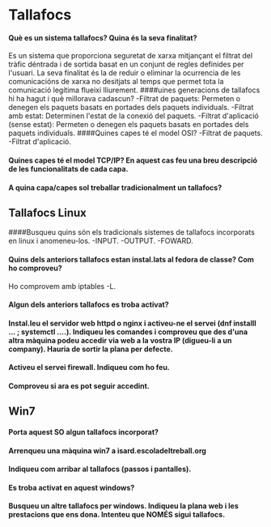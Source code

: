 # Tallafocs
#### Què es un sistema tallafocs? Quina és la seva finalitat?
Es un sistema que proporciona seguretat de xarxa mitjançant el filtrat del tràfic déntrada i de sortida basat en un conjunt de regles definides per l'usuari. La seva finalitat és la de reduir o eliminar la ocurrencia de les comunicacións de xarxa no desitjats al temps que permet tota la comunicació legítima flueixi lliurement.
####uines generacions de tallafocs hi ha hagut i què millorava cadascun?
-Filtrat de paquets: Permeten o denegen els paquets basats en portades dels paquets individuals.
-Filtrat amb estat: Determinen l'estat de la conexió del paquets.
-Filtrat d'aplicació (sense estat): Permeten o denegen els paquets basats en portades dels paquets individuals.
####Quines capes té el model OSI?
-Filtrat de paquets.
-Filtrat d'aplicació.
#### Quines capes té el model TCP/IP? En aquest cas feu una breu descripció de les funcionalitats de cada capa.


#### A quina capa/capes sol treballar tradicionalment un tallafocs?
        
## Tallafocs Linux
####Busqueu quins són els tradicionals sistemes de tallafocs incorporats en linux i anomeneu-los.
-INPUT.
-OUTPUT.
-FOWARD.
#### Quins dels anteriors tallafocs estan instal.lats al fedora de classe? Com ho comproveu?
Ho comprovem amb iptables -L. 
#### Algun dels anteriors tallafocs es troba activat?     
#### Instal.leu el servidor web httpd o nginx i activeu-ne el servei (dnf installl ...  ; systemctl ....). Indiqueu les comandes i comproveu que des d'una altra màquina podeu accedir via web a la vostra IP (digueu-li a un company). Hauria de sortir la plana per defecte.
#### Activeu el servei firewall. Indiqueu com ho feu.
#### Comproveu si ara es pot seguir accedint.

## Win7
#### Porta aquest SO algun tallafocs incorporat?
#### Arrenqueu una màquina win7 a isard.escoladeltreball.org
#### Indiqueu com arribar al tallafocs (passos i pantalles).
#### Es troba activat en aquest windows?
#### Busqueu un altre tallafocs per windows. Indiqueu la plana web i les prestacions que ens dona. Intenteu que NOMÉS sigui tallafocs.
